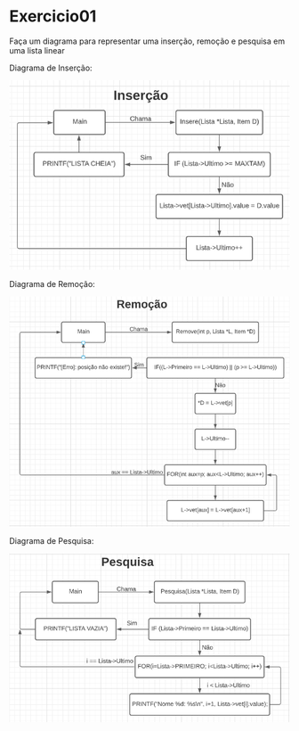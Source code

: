 # Exercicio01
Faça um diagrama para representar uma inserção, remoção e pesquisa em uma lista linear

<p>Diagrama de Inserção:</p>
<img src="imgs/insercao.png" width=600px>

<p>Diagrama de Remoção:</p>
<img src="imgs/remorcao.png" width=600px>

<p>Diagrama de Pesquisa:</p>
<img src="imgs/pesquisa.png" width=600px>
